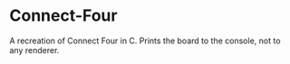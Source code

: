 # Connect-Four
A recreation of Connect Four in C. Prints the board to the console, not to any renderer.
